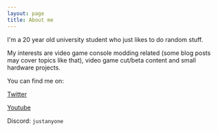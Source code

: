 ```yaml
---
layout: page
title: About me
---
```


I'm a 20 year old university student who just likes to do random stuff.

My interests are video game console modding related (some blog posts may cover topics like that), video game cut/beta content and small hardware projects.

You can find me on:

[Twitter](https://twitter.com/justanyonee_)

[Youtube](https://www.youtube.com/justanyone)

Discord: ``justanyone``